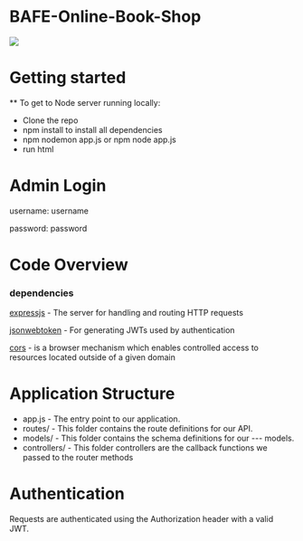 # BAFE-Online-Book-Shop
<p><img src="https://miro.medium.com/max/365/1*Jr3NFSKTfQWRUyjblBSKeg.png"></p>


<h1>Getting started</h1>
<p> ** To get to Node server running locally:</p>
<ul>
  
  <li>Clone the repo</li>
  <li>npm install to install all dependencies</li>
  <li>npm nodemon app.js or npm node app.js</li>
  <li>run html</li>
</ul>

<h1> Admin Login </h1>

<p>username: username</p>
<p>password: password</p>

<h1> Code Overview </h1>
<h3>dependencies</h3>
<p><a href = "https://www.npmjs.com/package/express">expressjs</a> - The server for handling and routing HTTP requests </p>
<p><a href = "https://www.npmjs.com/package/jsonwebtoken">jsonwebtoken</a> - For generating JWTs used by authentication </p> 
<p><a href = "https://www.npmjs.com/package/cors">cors</a> - is a browser mechanism which enables controlled access to resources located outside of a given domain </p>
<h1>Application Structure</h1>
<ul>
  <li>app.js - The entry point to our application. </li>
  <li>routes/ - This folder contains the route definitions for our API.</li>
  <li>models/ - This folder contains the schema definitions for our --- models.</li>
  <li>controllers/ - This folder controllers are the callback functions we passed to the router methods </li>
 </ul>
<h1>Authentication</h1>
Requests are authenticated using the Authorization header with a valid JWT. 

<p></p>
<p></p>
<p></p>

